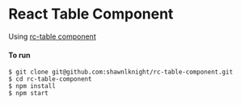 # React Table Component

Using [rc-table component](https://github.com/react-component/table)

#### To run
```
$ git clone git@github.com:shawnlknight/rc-table-component.git
$ cd rc-table-component
$ npm install
$ npm start
```
